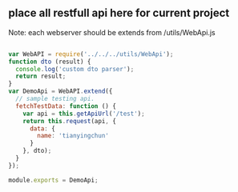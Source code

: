 place all restfull api here for current project
----------
Note: each webserver should be extends from /utils/WebApi.js

```javascript

var WebAPI = require('../../../utils/WebApi');
function dto (result) {
  console.log('custom dto parser');
  return result;
}
var DemoApi = WebAPI.extend({
  // sample testing api.
  fetchTestData: function () {
    var api = this.getApiUrl('/test');
    return this.request(api, {
      data: {
        name: 'tianyingchun'
      }
    }, dto);
  }
});

module.exports = DemoApi;

```
